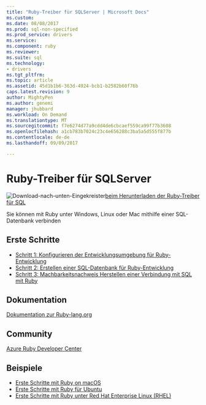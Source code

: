 ```yaml
---
title: "Ruby-Treiber für SQLServer | Microsoft Docs"
ms.custom: 
ms.date: 08/08/2017
ms.prod: sql-non-specified
ms.prod_service: drivers
ms.service: 
ms.component: ruby
ms.reviewer: 
ms.suite: sql
ms.technology:
- drivers
ms.tgt_pltfrm: 
ms.topic: article
ms.assetid: 45d1b1b6-363d-4924-bcb1-b2582b60f76b
caps.latest.revision: 9
author: MightyPen
ms.author: genemi
manager: jhubbard
ms.workload: On Demand
ms.translationtype: MT
ms.sourcegitcommit: f7e6274d77a9cdd4de6cbcaef559ca99f77b3608
ms.openlocfilehash: a1cb783b7024c23c4e656288c3ba5a5d555f877b
ms.contentlocale: de-de
ms.lasthandoff: 09/09/2017

---
```

# <a name="ruby-driver-for-sql-server"></a>Ruby-Treiber für SQLServer

![Download-nach-unten-Eingekreister](../../ssdt/media/download.png)[beim Herunterladen der Ruby-Treiber für SQL](../sql-connection-libraries.md#anchor-20-drivers-relational-access)

Sie können mit Ruby unter Windows, Linux oder Mac mithilfe einer SQL-Datenbank verbinden   
  
## <a name="getting-started"></a>Erste Schritte  
* [Schritt 1: Konfigurieren der Entwicklungsumgebung für Ruby-Entwicklung](step-1-configure-development-environment-for-ruby-development.md)  
* [Schritt 2: Erstellen einer SQL-Datenbank für Ruby-Entwicklung](step-2-create-a-sql-database-for-ruby-development.md)  
* [Schritt 3: Machbarkeitsnachweis Herstellen einer Verbindung mit SQL mit Ruby](step-3-proof-of-concept-connecting-to-sql-using-ruby.md)  
  
## <a name="documentation"></a>Dokumentation  
[Dokumentation zur Ruby-lang.org](https://www.ruby-lang.org/en/documentation/)  
  
## <a name="community"></a>Community  
[Azure Ruby Developer Center](https://azure.microsoft.com/develop/ruby/)  
  
## <a name="samples"></a>Beispiele
* [Erste Schritte mit Ruby on macOS](https://www.microsoft.com/sql-server/developer-get-started/ruby/mac/)
* [Erste Schritte mit Ruby für Ubuntu](https://www.microsoft.com/sql-server/developer-get-started/ruby/ubuntu/)
* [Erste Schritte mit Ruby unter Red Hat Enterprise Linux (RHEL)](https://www.microsoft.com/sql-server/developer-get-started/ruby/rhel/)

